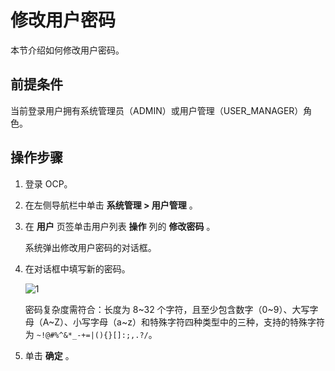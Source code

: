 # 修改用户密码

本节介绍如何修改用户密码。

## 前提条件

当前登录用户拥有系统管理员（ADMIN）或用户管理（USER_MANAGER）角色。

## 操作步骤

1. 登录 OCP。

2. 在左侧导航栏中单击 **系统管理 > 用户管理** 。

3. 在 **用户** 页签单击用户列表 **操作** 列的 **修改密码** 。

   系统弹出修改用户密码的对话框。

4. 在对话框中填写新的密码。

   ![1](https://obbusiness-private.oss-cn-shanghai.aliyuncs.com/doc/img/ocp/403-cn/%E4%BF%AE%E6%94%B9%E7%94%A8%E6%88%B7%E5%AF%86%E7%A0%81.png)

   密码复杂度需符合：长度为 8\~32 个字符，且至少包含数字（0\~9）、大写字母（A\~Z）、小写字母（a\~z）和特殊字符四种类型中的三种，支持的特殊字符为 <code>~!@#%^&*_-+=\|(){}[]:;,.?/</code>。

5. 单击 **确定** 。
